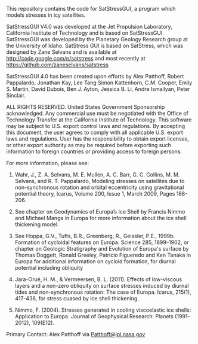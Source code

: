 This repository contains the code for SatStressGUI, a program which models stresses in icy satellites.

SatStressGUI V4.0 was developed at the Jet Propulsion Laboratory, California Institute of Technology
and is based on SatStressGUI.
SatStressGUI was developed by the Planetary Geology Research group at the University of Idaho.
SatStress GUI is based on SatStress, which was designed by Zane Selvans and is available at
http://code.google.com/p/satstress and most recently at https://github.com/zaneselvans/satstress

SatStressGUI 4.0 has been created upon efforts by
Alex Patthoff, Robert Pappalardo, Jonathan Kay, Lee Tang
Simon Kattenhorn, C.M. Cooper, Emily S. Martin,
David Dubois, Ben J. Ayton, Jessica B. Li, 
Andre Ismailyan, Peter Sinclair.

ALL RIGHTS RESERVED. United States Government Sponsorship acknowledged. Any 
commercial use must be negotiated with the Office of Technology Transfer at the California Institute of Technology.
This software may be subject to U.S. export control laws and regulations.
By accepting this document, the user agrees to comply with all applicable 
U.S. export laws and regulations. User has the responsibility to obtain export
licenses, or other export authority as may be required before exporting such
information to foreign countries or providing access to foreign persons.

For more information, please see:

1) Wahr, J., Z. A. Selvans, M. E. Mullen, A. C. Barr, G. C. Collins,
M. M. Selvans, and R. T. Pappalardo, Modeling stresses on satellites due to non-synchronous rotation
and orbital eccentricity using gravitational potential theory,
Icarus, Volume 200, Issue 1, March 2009, Pages 188-206.

2) See chapter on Geodynamics of Europa’s Ice Shell by Francis Nimmo and Michael Manga in
Europa for more information about the ice shell thickening model.

3) See Hoppa, G.V., Tufts, B.R., Greenberg, R., Geissler, P.E., 1999b. Formation of cycloidal
features on Europa. Science 285, 1899–1902, or chapter on Geologic Stratigraphy and Evolution of 
Europa's surface by Thomas Doggett, Ronald Greeley, Patricio Figueredo and Ken Tanaka in Europa 
for additional information on cycloid formation, for diurnal potential including obliquity 

4) Jara-Orué, H. M., & Vermeersen, B. L. (2011). Effects of low-viscous layers and a non-zero 
obliquity on surface stresses induced by diurnal tides and non-synchronous rotation: The 
case of Europa. Icarus, 215(1), 417-438, for stress cuased by ice shell thickening. 

5) Nimmo, F. (2004). Stresses generated in cooling viscoelastic ice shells: Application 
to Europa. Journal of Geophysical Research: Planets (1991–2012), 109(E12). 

Primary Contact: Alex Patthoff via Patthoff@jpl.nasa.gov
